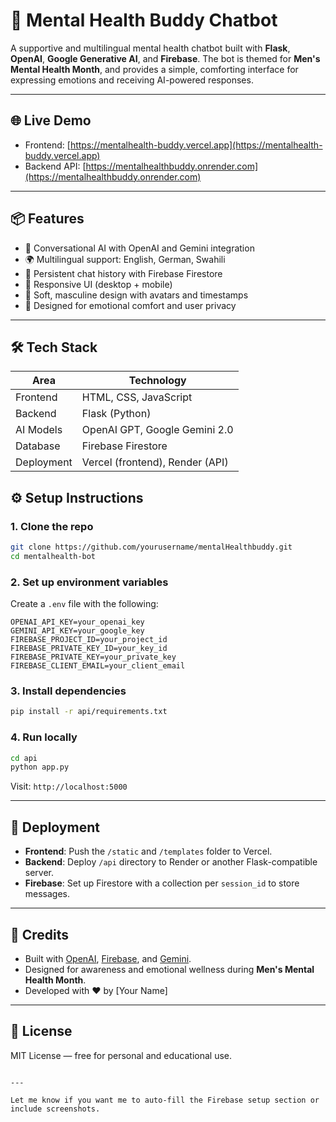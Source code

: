 # 🧠 Mental Health Buddy Chatbot

A supportive and multilingual mental health chatbot built with **Flask**, **OpenAI**, **Google Generative AI**, and **Firebase**. The bot is themed for **Men's Mental Health Month**, and provides a simple, comforting interface for expressing emotions and receiving AI-powered responses.

---

## 🌐 Live Demo

- Frontend: [https://mentalhealth-buddy.vercel.app](https://mentalhealth-buddy.vercel.app)
- Backend API: [https://mentalhealthbuddy.onrender.com](https://mentalhealthbuddy.onrender.com)

---

## 📦 Features

- 💬 Conversational AI with OpenAI and Gemini integration
- 🌍 Multilingual support: English, German, Swahili
- 💾 Persistent chat history with Firebase Firestore
- 📱 Responsive UI (desktop + mobile)
- 🎨 Soft, masculine design with avatars and timestamps
- 🧠 Designed for emotional comfort and user privacy

---

## 🛠️ Tech Stack

| Area          | Technology                     |
|---------------|--------------------------------|
| Frontend      | HTML, CSS, JavaScript          |
| Backend       | Flask (Python)                 |
| AI Models     | OpenAI GPT, Google Gemini 2.0  |
| Database      | Firebase Firestore             |
| Deployment    | Vercel (frontend), Render (API)|

## ⚙️ Setup Instructions

### 1. Clone the repo

```bash
git clone https://github.com/yourusername/mentalHealthbuddy.git
cd mentalhealth-bot
````

### 2. Set up environment variables

Create a `.env` file with the following:

```
OPENAI_API_KEY=your_openai_key
GEMINI_API_KEY=your_google_key
FIREBASE_PROJECT_ID=your_project_id
FIREBASE_PRIVATE_KEY_ID=your_key_id
FIREBASE_PRIVATE_KEY=your_private_key
FIREBASE_CLIENT_EMAIL=your_client_email
```

### 3. Install dependencies

```bash
pip install -r api/requirements.txt
```

### 4. Run locally

```bash
cd api
python app.py
```

Visit: `http://localhost:5000`

---

## 🚀 Deployment

* **Frontend**: Push the `/static` and `/templates` folder to Vercel.
* **Backend**: Deploy `/api` directory to Render or another Flask-compatible server.
* **Firebase**: Set up Firestore with a collection per `session_id` to store messages.

---

## 🧠 Credits

* Built with [OpenAI](https://openai.com), [Firebase](https://firebase.google.com), and [Gemini](https://ai.google.dev/).
* Designed for awareness and emotional wellness during **Men's Mental Health Month**.
* Developed with ❤️ by \[Your Name]

---

## 📜 License

MIT License — free for personal and educational use.

```

---

Let me know if you want me to auto-fill the Firebase setup section or include screenshots.
```
